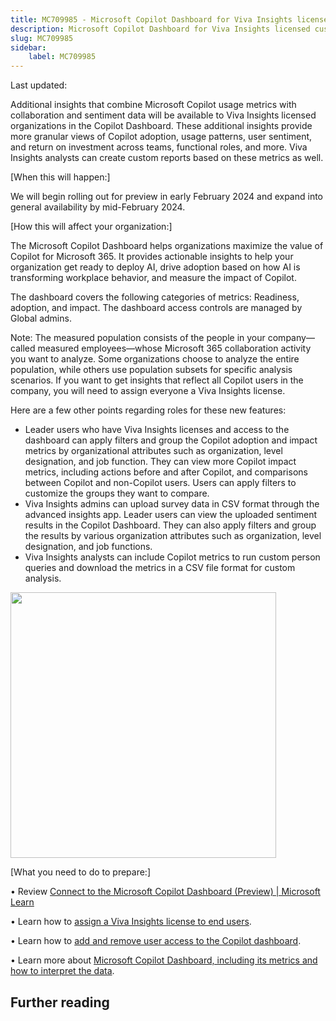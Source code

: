 ```yaml
---
title: MC709985 - Microsoft Copilot Dashboard for Viva Insights licensed customers
description: Microsoft Copilot Dashboard for Viva Insights licensed customers
slug: MC709985
sidebar:
    label: MC709985
---
```



Last updated: 

<p>Additional insights that combine Microsoft Copilot usage metrics with collaboration and sentiment data will be available to Viva Insights licensed organizations in the Copilot Dashboard. These additional insights provide more granular views of Copilot adoption, usage patterns, user sentiment, and return on investment across teams, functional roles, and more. Viva Insights analysts can create custom reports based on these metrics as well.</p><p>[When this will happen:]
</p><p>We will begin rolling out for preview in early February 2024 and expand into general availability by mid-February 2024.&nbsp;</p><p>[How this will affect your organization:]
</p><p>The Microsoft Copilot Dashboard  helps organizations maximize the value of Copilot for Microsoft 365. It provides actionable insights to help your organization get ready to deploy AI, drive adoption based on how AI is transforming workplace behavior, and measure the impact of Copilot.
</p><p>The dashboard covers the following categories of metrics: Readiness, adoption, and impact. The dashboard access controls are managed by Global admins. 
</p><p>Note: The measured population consists of the people in your company—called measured employees—whose Microsoft 365 collaboration activity you want to analyze. Some organizations choose to analyze the entire population, while others use population subsets for specific analysis scenarios. If you want to get insights that reflect all Copilot users in the company, you will need to assign everyone a Viva Insights license.
</p><p>Here are a few other points regarding roles for these new features:
</p><ul><li>Leader users   who have Viva Insights licenses and access to the dashboard can apply filters and group the Copilot adoption and impact metrics by organizational attributes such as organization, level designation, and job function. They can view more Copilot impact metrics, including actions before and after Copilot, and comparisons between Copilot and non-Copilot users. Users can apply filters to customize the groups they want to compare.
</li><li>Viva Insights admins can upload survey data in CSV format through the advanced insights app. Leader users can view the uploaded sentiment results in the Copilot Dashboard. They can also apply filters and group the results by various organization attributes such as organization, level designation, and job functions.
</li><li>Viva Insights analysts can include Copilot metrics to run custom person queries and download the metrics in a CSV file format for custom analysis.</li></ul><p><img src="https://img-prod-cms-rt-microsoft-com.akamaized.net/cms/api/am/imageFileData/RW1hbyT?ver=302e" style="width: 425px;"><br></p><p>[What you need to do to prepare:]
</p><p>•	Review&nbsp;<a href="https://learn.microsoft.com/viva/insights/org-team-insights/copilot-dashboard#manage-user-access-to-the-dashboard-in-viva-insights" target="_blank" style="">Connect to the Microsoft Copilot Dashboard (Preview) | Microsoft Learn</a></p><p>•	Learn how to <a href="https://learn.microsoft.com/en-us/viva/insights/advanced/setup-maint/assign-licenses" target="_blank">assign a Viva Insights license to end users</a>.
</p><p>•	Learn how to <a href="https://go.microsoft.com/fwlink/?linkid=2252548" target="_blank">add and remove user access to the Copilot dashboard</a>.</p><p>•	Learn more about <a href="https://learn.microsoft.com/viva/insights/org-team-insights/copilot-dashboard" target="_blank">Microsoft Copilot Dashboard, including its metrics and how to interpret the data</a>.</p>

## Further reading
